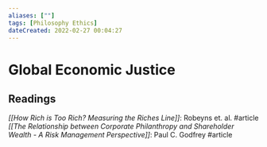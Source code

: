 ```yaml
---
aliases: [""] 
tags: [Philosophy Ethics] 
dateCreated: 2022-02-27 00:04:27
---
```

# Global Economic Justice
## Readings
*[[How Rich is Too Rich? Measuring the Riches Line]]*: Robeyns et. al. #article
*[[The Relationship between Corporate Philanthropy and Shareholder Wealth - A Risk Management Perspective]]*: Paul C. Godfrey #article

